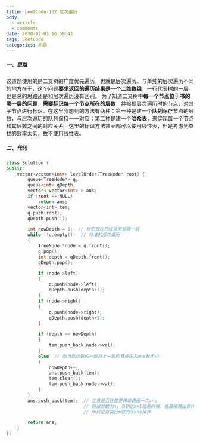 ```yaml
---
title: LeetCode-102 层次遍历
body:
  - article
  - comments
date: 2020-02-01 16:58:43
tags: LeetCode
categories: 刷题
---
```


##### 一、思路
这道题使用的是二叉树的广度优先遍历，也就是层次遍历。与单纯的层次遍历不同的地方在于，这个问题**要求返回的遍历结果是一个二维数组**，一行代表树的一层。但是总的思路还是和层次遍历没有区别。
为了知道二叉树中**每一个节点位于书的哪一层的问题**，**需要标识每一个节点所在的层数**，并根据层次遍历时的节点，对其子节点进行标识。在这里我想到的方法有两种：第一种是建一个**队列**保存节点的层数，与层次遍历的队列保持一一对应；第二种是建一个**哈希表**，来实现每一个节点和其层数之间的对应关系。这里的标识方法甚至都可以使用线性表，但是考虑到查找的效率太低，故不使用线性表。
##### 二、代码

```cpp
class Solution {
public:
    vector<vector<int>> levelOrder(TreeNode* root) {
        queue<TreeNode*> q;
        queue<int> qDepth;
        vector< vector<int> > ans;
        if (root == NULL)
            return ans;
        vector<int> tem;
        q.push(root);
        qDepth.push(1);

        int nowDepth = 1;  // 标记现在已经遍历到哪一层
        while (!q.empty())  // 标准的层次遍历
        {
            TreeNode *node = q.front();
            q.pop();
            int depth = qDepth.front();
            qDepth.pop();

            if (node->left)
            {
                q.push(node->left);
                qDepth.push(depth+1);
            }
            if (node->right)
            {
                q.push(node->right);
                qDepth.push(depth+1);
            }

            if (depth == nowDepth)
            {
                tem.push_back(node->val);
            }
            else  // 每当到达新的一层将上一层的节点压入ans数组中
            {
                nowDepth++;
                ans.push_back(tem);
                tem.clear();
                tem.push_back(node->val);
            }
        }
        ans.push_back(tem);  // 注意最后还需要再将再压一次ans
        					 // 假设层数为m，当到达m+1层的时候，会直接跳出循环
        					 // 所以没有执行m层的压ans操作

        return ans;
    }
};
```
